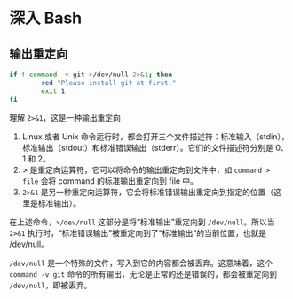 # 深入 Bash

## 输出重定向

```bash
if ! command -v git >/dev/null 2>&1; then
        red "Please install git at first."
        exit 1
fi
```

理解 `2>&1`，这是一种输出重定向

1. Linux 或者 Unix 命令运行时，都会打开三个文件描述符：标准输入（stdin），标准输出（stdout）和标准错误输出（stderr）。它们的文件描述符分别是 0、1 和 2。
2. \> 是重定向运算符，它可以将命令的输出重定向到文件中，如 `command > file` 会将 command 的标准输出重定向到 file 中。
3. `2>&1` 是另一种重定向运算符，它会将标准错误输出重定向到指定的位置（这里是标准输出）。

在上述命令，`>/dev/null` 这部分是将“标准输出”重定向到 `/dev/null`。所以当 `2>&1` 执行时，“标准错误输出”被重定向到了“标准输出”的当前位置，也就是 /dev/null。

`/dev/null` 是一个特殊的文件，写入到它的内容都会被丢弃。这意味着，这个 `command -v git` 命令的所有输出，无论是正常的还是错误的，都会被重定向到 `/dev/null`，即被丢弃。
